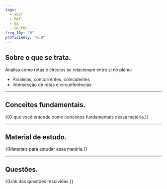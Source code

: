 ```yaml
---
tags:
  - VEST
  - MAT
  - GA
  - GA_POS
freq_10y: "0"
proficiency: "0.0"
---
```

## Sobre o que se trata.

Analisa como retas e círculos se relacionam entre si no plano:

- Paralelas, concorrentes, coincidentes
- Intersecção de retas e circunferências

--- 
## Conceitos fundamentais.

{{O que você entende como conceitos fundamentais dessa matéria.}}

---
## Material de estudo.

{{Materiais para estudar essa matéria.}}

--- 
## Questões.

{{Link das questões resolvidas.}}